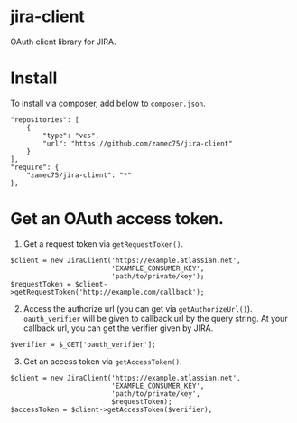 jira-client
==

OAuth client library for JIRA.

# Install

To install via composer, add below to `composer.json`.
```
"repositories": [
    {
        "type": "vcs",
        "url": "https://github.com/zamec75/jira-client"
    }
],
"require": {
    "zamec75/jira-client": "*"
},
```

# Get an OAuth access token.

1. Get a request token via `getRequestToken()`.
```
$client = new JiraClient('https://example.atlassian.net',
                         'EXAMPLE_CONSUMER_KEY',
                         'path/to/private/key');
$requestToken = $client->getRequestToken('http://example.com/callback');
```

2. Access the authorize url (you can get via `getAuthorizeUrl()`).
   `oauth_verifier` will be given to callback url by the query string.
   At your callback url, you can get the verifier given by JIRA.
```
$verifier = $_GET['oauth_verifier'];
```

3. Get an access token via `getAccessToken()`.
```
$client = new JiraClient('https://example.atlassian.net',
                         'EXAMPLE_CONSUMER_KEY',
                         'path/to/private/key',
                         $requestToken);
$accessToken = $client->getAccessToken($verifier);
```